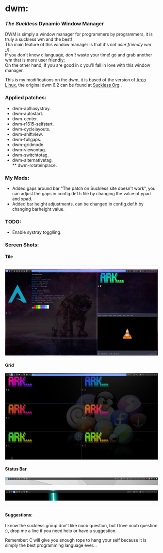 # dwm:   

### _The Suckless_ Dynamic Window Manager  

DWM is simply a window manager for programmers by programmers, it is truly a suckless wm and the best!  
Tha main feature of this window manager is that it's _not user friendly wm ;))_.  
If you don't know c language, _don't_ waste your time! go and grab another wm that is more user friendly;  
On the other hand, if you are good in c you'll fall in love with this window manager.  

This is my modifications on the dwm, it is based of the version of [Arco Linux](https://arcolinux.com), the original dwm 6.2 can be found at [Suckless Org](https://dwm.suckless.org) .  

### Applied patches:
* dwm-aplhasystray.  
* dwm-autostart.  
* dwm-center.  
* dwm-r1615-selfstart.  
* dwm-cyclelayouts.  
* dwm-shiftview.  
* dwm-fullgaps.  
* dwm-gridmode.  
* dwm-viewontag.  
* dwm-switchtotag.
* dwm-alternativetag.  
** dwm-rotateinplace.  

  
### My Mods:  
* Added gaps around bar "The patch on Suckless site doesn't work", you can adjust the gaps in config.def.h file by changing the value of ypad and xpad.  
* Added bar height adjustments, can be changed in config.def.h by changing barheight value.  

### TODO:  
* Enable systray togglling.  

  

### Screen Shots:
#### Tile
___
![tile](https://github.com/aokurdi/dwm/blob/master/screenshots/tile.jpg)    

#### Grid  
![grid](https://github.com/aokurdi/dwm/blob/master/screenshots/grid.jpg)  

#### Status Bar  

![grid](https://github.com/aokurdi/dwm/blob/master/screenshots/bar-with_systray.jpg)

![Without_systray](https://github.com/aokurdi/dwm/blob/master/screenshots/bar.jpg)

  

___

#### Suggestions:

I know the suckless group don't like noob question, but I love noob question :), drop me a line if you need help or have a suggestion.  

Remember: C will give you enough rope to hang your self because it is simply the best programming language ever...
